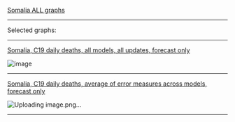 [Somalia ALL graphs](https://github.com/pourmalek/CovidLongitudinalResults/blob/main/results/countries/Somalia/graph%2000%20Somalia%20ALL%20graphs.pdf)

***

Selected graphs:

***

[Somalia, C19 daily deaths, all models, all updates, forecast only](https://github.com/pourmalek/CovidLongitudinalResults/blob/main/results/countries/Somalia/graph%2002%20Somalia%20ALL%20MODELS%20C19%20daily%20deaths%20all%20updates.pdf)

![image](https://github.com/pourmalek/CovidLongitudinalResults/assets/30849720/9ee93a47-6dab-4a4e-a41a-c40b0c83aafe)

***

[Somalia, C19 daily deaths, average of error measures across models, forecast only](https://github.com/pourmalek/CovidLongitudinalResults/blob/main/results/countries/Somalia/graph%2013b%20Somalia%20ALL%20MODELS%20C19%20daily%20deaths%2C%20error%20measures%20across%20models.pdf)

![Uploading image.png…]()

***
